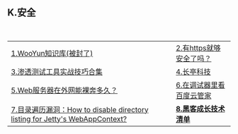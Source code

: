 <h2>K.安全</h2>

<table>
  <tr>
    <td><a href="http://drops.wooyun.org/">1.WooYun知识库(被封了)</a></td>
    <td><a href="http://rdcqii.hundsun.com/portal/article/421.html">2.有https就够安全了吗？</a></td>
  </tr>
  <tr>
    <td><a href="http://www.freebuf.com/sectool/105524.html">3.渗透测试工具实战技巧合集</a></td>
    <td><a href="https://blog.chaitin.cn/">4.长亭科技</a></td>
  </tr>
  <tr>
    <td><a href="http://rdcqii.hundsun.com/portal/article/447.html">5.Web服务器在外网能裸奔多久？</a></td>
    <td><a href="http://geek.csdn.net/news/detail/79743">6.在调试器里看百度云管家</a></td>
  </tr>
  <tr>
    <td><a href="http://stackoverflow.com/questions/7217969/how-to-disable-directory-listing-for-jettys-webappcontext">7.目录遍历漏洞：How to disable directory listing for Jetty's WebAppContext?</a></td>
    <td><a href="https://github.com/Hack-with-Github/Awesome-Hacking"><strong>8.黑客成长技术清单</strong></a></td></td>
  </tr>
</table>
